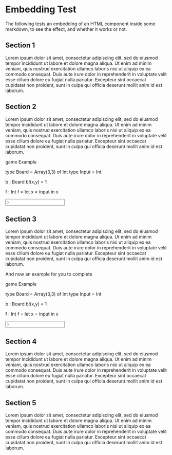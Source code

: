 # Embedding Test

The following tests an embedding of an HTML component inside some markdown, to see the effect, and whether it works or not.

## Section 1
Lorem ipsum dolor sit amet, consectetur adipiscing elit, sed do eiusmod tempor incididunt ut labore et dolore magna aliqua. Ut enim ad minim veniam, quis nostrud exercitation ullamco laboris nisi ut aliquip ex ea commodo consequat. Duis aute irure dolor in reprehenderit in voluptate velit esse cillum dolore eu fugiat nulla pariatur. Excepteur sint occaecat cupidatat non proident, sunt in culpa qui officia deserunt mollit anim id est laborum.

## Section 2
Lorem ipsum dolor sit amet, consectetur adipiscing elit, sed do eiusmod tempor incididunt ut labore et dolore magna aliqua. Ut enim ad minim veniam, quis nostrud exercitation ullamco laboris nisi ut aliquip ex ea commodo consequat. Duis aute irure dolor in reprehenderit in voluptate velit esse cillum dolore eu fugiat nulla pariatur. Excepteur sint occaecat cupidatat non proident, sunt in culpa qui officia deserunt mollit anim id est laborum.

<link rel="stylesheet" href="embed_test.css"/>
<script src="embed_test.js"></script>

<!--The embedded editor START-->
<div class="bogl-embed-editor">
  <div class="bogl"></div>
  <div class="left bogl-code" contenteditable="true">game Example

  type Board = Array(3,3) of Int
  type Input = Int

  b : Board
  b!(x,y) = 1

  f : Int
  f = let x = input in x</div>
  <div class="right">
    <div class="bogl-repl-result"></div>
    <input class="bogl-repl-run" placeholder=">" type="text"/>
  </div>
</div>
<!--END-->

## Section 3
Lorem ipsum dolor sit amet, consectetur adipiscing elit, sed do eiusmod tempor incididunt ut labore et dolore magna aliqua. Ut enim ad minim veniam, quis nostrud exercitation ullamco laboris nisi ut aliquip ex ea commodo consequat. Duis aute irure dolor in reprehenderit in voluptate velit esse cillum dolore eu fugiat nulla pariatur. Excepteur sint occaecat cupidatat non proident, sunt in culpa qui officia deserunt mollit anim id est laborum.

And now an example for you to complete
<!--The embedded editor START-->
<div class="bogl-embed-editor">
  <div class="bogl"></div>
  <div class="left bogl-code" contenteditable="true">game Example

  type Board = Array(3,3) of Int
  type Input = Int

  b : Board
  b!(x,y) = 1

  f : Int
  f = let x = input in x</div>
  <div class="right">
    <div class="bogl-repl-result"></div>
    <input class="bogl-repl-run" placeholder=">" type="text"/>
  </div>
</div>
<!--END-->

## Section 4
Lorem ipsum dolor sit amet, consectetur adipiscing elit, sed do eiusmod tempor incididunt ut labore et dolore magna aliqua. Ut enim ad minim veniam, quis nostrud exercitation ullamco laboris nisi ut aliquip ex ea commodo consequat. Duis aute irure dolor in reprehenderit in voluptate velit esse cillum dolore eu fugiat nulla pariatur. Excepteur sint occaecat cupidatat non proident, sunt in culpa qui officia deserunt mollit anim id est laborum.


## Section 5
Lorem ipsum dolor sit amet, consectetur adipiscing elit, sed do eiusmod tempor incididunt ut labore et dolore magna aliqua. Ut enim ad minim veniam, quis nostrud exercitation ullamco laboris nisi ut aliquip ex ea commodo consequat. Duis aute irure dolor in reprehenderit in voluptate velit esse cillum dolore eu fugiat nulla pariatur. Excepteur sint occaecat cupidatat non proident, sunt in culpa qui officia deserunt mollit anim id est laborum.
